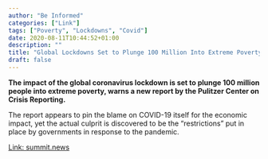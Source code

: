 ```yaml
---
author: "Be Informed"
categories: ["Link"]
tags: ["Poverty", "Lockdowns", "Covid"]
date: 2020-08-11T10:44:52+01:00
description: ""
title: "Global Lockdowns Set to Plunge 100 Million Into Extreme Poverty"
draft: false
---
```


**The impact of the global coronavirus lockdown is set to  plunge 100 million people into extreme poverty, warns a new report by  the Pulitzer Center on Crisis Reporting.**

The report appears to pin the blame on COVID-19 itself for the  economic impact, yet the actual culprit is discovered to be the  “restrictions” put in place by governments in response to the pandemic.

[Link: summit.news](https://summit.news/2020/08/10/global-lockdowns-set-to-plunge-100-million-into-extreme-poverty/)